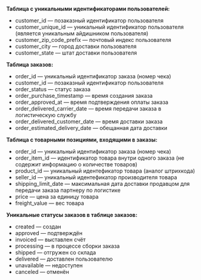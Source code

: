 **Таблица с уникальными идентификаторами пользователей:**

 - customer_id — позаказный идентификатор пользователя
 - customer_unique_id —  уникальный идентификатор пользователя (является уникальным айдишником пользователя)
 - customer_zip_code_prefix —  почтовый индекс пользователя
 - customer_city —  город доставки пользователя
 - customer_state —  штат доставки пользователя

**Таблица заказов:**

 - order_id —  уникальный идентификатор заказа (номер чека)
 - customer_id —  позаказный идентификатор пользователя
 - order_status —  статус заказа
 - order_purchase_timestamp —  время создания заказа
 - order_approved_at —  время подтверждения оплаты заказа
 - order_delivered_carrier_date —  время передачи заказа в логистическую службу
 - order_delivered_customer_date —  время доставки заказа
 - order_estimated_delivery_date —  обещанная дата доставки

**Таблица с товарными позициями, входящими в заказы:**

 - order_id —  уникальный идентификатор заказа (номер чека)
 - order_item_id —  идентификатор товара внутри одного заказа (не содержит информацию о количестве товаров)
 - product_id —  уникальный идентефикатор товара (аналог штрихкода)
 - seller_id — уникальный идентефикатор производителя товара
 - shipping_limit_date —  максимальная дата доставки продавцом для передачи заказа партнеру по логистике
 - price —  цена за единицу товара
 - freight_value —  вес товара

**Уникальные статусы заказов в таблице заказов:**

 - created —  создан
 - approved —  подтверждён
 - invoiced —  выставлен счёт
 - processing —  в процессе сборки заказа
 - shipped —  отгружен со склада
 - delivered —  доставлен пользователю 
 - unavailable —  недоступен
 - canceled —  отменён
